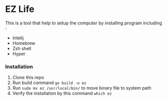 # EZ Life

This is a tool that help to setup the computer by installing program including :
- Intelij
- Homebrew
- Zsh shell
- Hyper

### Installation
1. Clone this repo
2. Run build command `go build -o ez`
3. Run `sudo mv ez /usr/local/bin/` to move binary file to system path
4. Verify the installation by this command `which ez`